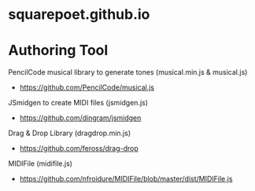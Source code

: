 # squarepoet.github.io

# Authoring Tool
PencilCode musical library to generate tones (musical.min.js & musical.js)
* https://github.com/PencilCode/musical.js

JSmidgen to create MIDI files (jsmidgen.js)
* https://github.com/dingram/jsmidgen

Drag & Drop Library (dragdrop.min.js)
* https://github.com/feross/drag-drop

MIDIFile (midifile.js)
* https://github.com/nfroidure/MIDIFile/blob/master/dist/MIDIFile.js